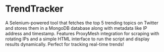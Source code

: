 # TrendTracker
A Selenium-powered tool that fetches the top 5 trending topics on Twitter and stores them in a MongoDB database along with metadata like IP address and timestamp. Features ProxyMesh integration for scraping with rotating IPs and a simple HTML interface to run the script and display results dynamically. Perfect for tracking real-time trends!
